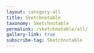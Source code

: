 ```yaml
---
layout: category-all
title: Sketchnotable
taxonomy: Sketchnotable
permalink: /sketchnotable/all/
gallery-link: true
subscribe-tag: Sketchnotable
---
```

